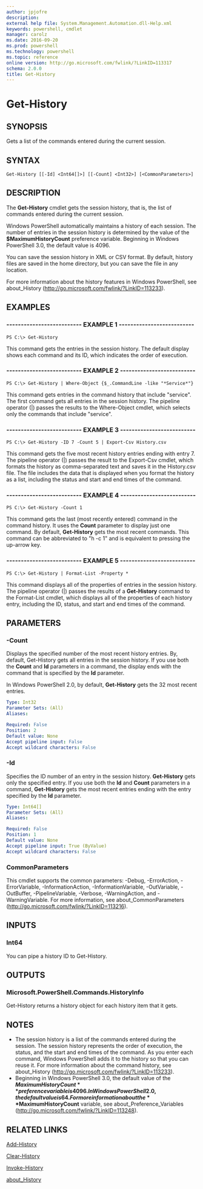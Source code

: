 ```yaml
---
author: jpjofre
description: 
external help file: System.Management.Automation.dll-Help.xml
keywords: powershell, cmdlet
manager: carolz
ms.date: 2016-09-20
ms.prod: powershell
ms.technology: powershell
ms.topic: reference
online version: http://go.microsoft.com/fwlink/?LinkID=113317
schema: 2.0.0
title: Get-History
---
```


# Get-History
## SYNOPSIS
Gets a list of the commands entered during the current session.
## SYNTAX

```
Get-History [[-Id] <Int64[]>] [[-Count] <Int32>] [<CommonParameters>]
```

## DESCRIPTION
The **Get-History** cmdlet gets the session history, that is, the list of commands entered during the current session.

Windows PowerShell automatically maintains a history of each session.
The number of entries in the session history is determined by the value of the **$MaximumHistoryCount** preference variable.
Beginning in Windows PowerShell 3.0, the default value is 4096.

You can save the session history in XML or CSV format.
By default, history files are saved in the home directory, but you can save the file in any location.

For more information about the history features in Windows PowerShell, see about_History (http://go.microsoft.com/fwlink/?LinkID=113233).
## EXAMPLES

### -------------------------- EXAMPLE 1 --------------------------
```
PS C:\> Get-History
```

This command gets the entries in the session history.
The default display shows each command and its ID, which indicates the order of execution.
### -------------------------- EXAMPLE 2 --------------------------
```
PS C:\> Get-History | Where-Object {$_.CommandLine -like "*Service*"}
```

This command gets entries in the command history that include "service".
The first command gets all entries in the session history.
The pipeline operator (|) passes the results to the Where-Object cmdlet, which selects only the commands that include "service".
### -------------------------- EXAMPLE 3 --------------------------
```
PS C:\> Get-History -ID 7 -Count 5 | Export-Csv History.csv
```

This command gets the five most recent history entries ending with entry 7.
The pipeline operator (|) passes the result to the Export-Csv cmdlet, which formats the history as comma-separated text and saves it in the History.csv file.
The file includes the data that is displayed when you format the history as a list, including the status and start and end times of the command.
### -------------------------- EXAMPLE 4 --------------------------
```
PS C:\> Get-History -Count 1
```

This command gets the last (most recently entered) command in the command history.
It uses the **Count** parameter to display just one command.
By default, **Get-History** gets the most recent commands.
This command can be abbreviated to "h -c 1" and is equivalent to pressing the up-arrow key.
### -------------------------- EXAMPLE 5 --------------------------
```
PS C:\> Get-History | Format-List -Property *
```

This command displays all of the properties of entries in the session history.
The pipeline operator (|) passes the results of a **Get-History** command to the Format-List cmdlet, which displays all of the properties of each history entry, including the ID, status, and start and end times of the command.
## PARAMETERS

### -Count
Displays the specified number of the most recent history entries.
By, default, Get-History gets all entries in the session history.
If you use both the **Count** and **Id** parameters in a command, the display ends with the command that is specified by the **Id** parameter.

In Windows PowerShell 2.0, by default, **Get-History** gets the 32 most recent entries.

```yaml
Type: Int32
Parameter Sets: (All)
Aliases: 

Required: False
Position: 2
Default value: None
Accept pipeline input: False
Accept wildcard characters: False
```

### -Id
Specifies the ID number of an entry in the session history.
**Get-History** gets only the specified entry.
If you use both the **Id** and **Count** parameters in a command, **Get-History** gets the most recent entries ending with the entry specified by the **Id** parameter.

```yaml
Type: Int64[]
Parameter Sets: (All)
Aliases: 

Required: False
Position: 1
Default value: None
Accept pipeline input: True (ByValue)
Accept wildcard characters: False
```

### CommonParameters
This cmdlet supports the common parameters: -Debug, -ErrorAction, -ErrorVariable, -InformationAction, -InformationVariable, -OutVariable, -OutBuffer, -PipelineVariable, -Verbose, -WarningAction, and -WarningVariable. For more information, see about_CommonParameters (http://go.microsoft.com/fwlink/?LinkID=113216).
## INPUTS

### Int64
You can pipe a history ID to Get-History.
## OUTPUTS

### Microsoft.PowerShell.Commands.HistoryInfo
Get-History returns a history object for each history item that it gets.
## NOTES
* The session history is a list of the commands entered during the session. The session history represents the order of execution, the status, and the start and end times of the command. As you enter each command, Windows PowerShell adds it to the history so that you can reuse it. For more information about the command history, see about_History (http://go.microsoft.com/fwlink/?LinkID=113233).
* Beginning in Windows PowerShell 3.0, the default value of the **$MaximumHistoryCount** preference variable is 4096. In Windows PowerShell 2.0, the default value is 64. For more information about the **$MaximumHistoryCount** variable, see about_Preference_Variables (http://go.microsoft.com/fwlink/?LinkID=113248).
## RELATED LINKS

[Add-History](Add-History.md)

[Clear-History](Clear-History.md)

[Invoke-History](Invoke-History.md)

[about_History](About/about_History.md)

